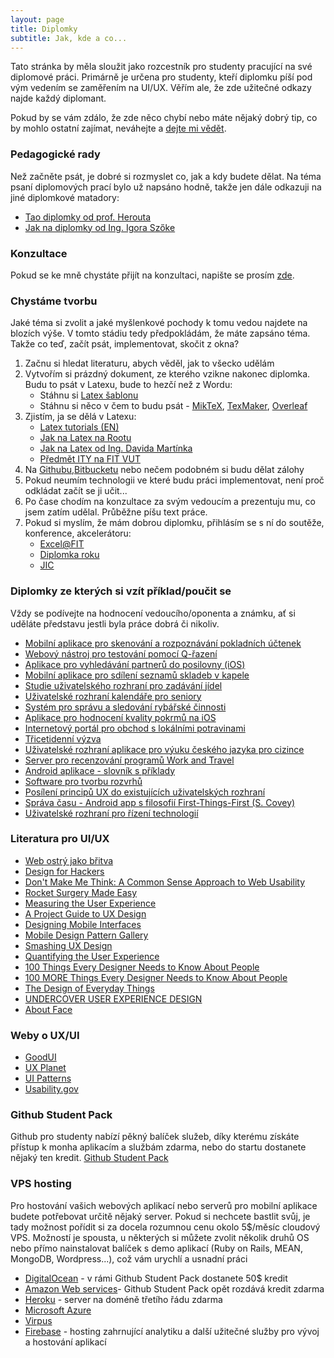 ```yaml
---
layout: page
title: Diplomky
subtitle: Jak, kde a co...
---
```

Tato stránka by měla sloužit jako rozcestník pro studenty pracující na své diplomové práci. Primárně je určena pro studenty, kteří diplomku píší pod vým vedením se zaměřením na UI/UX. Věřím ale, že zde užitečné odkazy najde každý diplomant.

Pokud by se vám zdálo, že zde něco chybí nebo máte nějaký dobrý tip, co by mohlo ostatní zajímat, neváhejte a [dejte mi vědět](mailto:ibambusek@fit.vutbr.cz).

### Pedagogické rady

Než začněte psát, je dobré si rozmyslet co, jak a kdy budete dělat. Na téma psaní diplomových prací bylo už napsáno hodně, takže jen dále odkazuji na jiné diplomkové matadory:

- [Tao diplomky od prof. Herouta](http://www.herout.net/tao-diplomky/)
-	[Jak na diplomky od Ing. Igora Szőke](http://blog.igor.szoke.cz/p/diplomky.html)

### Konzultace

Pokud se ke mně chystáte přijít na konzultaci, napište se prosím [zde](http://merlin.fit.vutbr.cz/wiki/index.php/Konzultace-Bambusek).

### Chystáme tvorbu

Jaké téma si zvolit a jaké myšlenkové pochody k tomu vedou najdete na blozích výše. V tomto stádiu tedy předpokládám, že máte zapsáno téma. Takže co teď, začít psát, implementovat, skočit z okna?

1. Začnu si hledat literaturu, abych věděl, jak to všecko udělám
2. Vytvořím si prázdný dokument, ze kterého vzikne nakonec diplomka. Budu to psát v Latexu, bude to hezčí než z Wordu:
	- Stáhnu si [Latex šablonu](http://www.fit.vutbr.cz/info/szz/.cs)
	- Stáhnu si něco v čem to budu psát - [MikTeX](http://miktex.org/), [TexMaker](http://www.xm1math.net/texmaker/), [Overleaf](https://www.overleaf.com)
3. Zjistím, ja se dělá v Latexu:
	- [Latex tutorials (EN)](https://www.latex-tutorial.com/)
	- [Jak na Latex na Rootu](http://www.root.cz/serialy/jak-na-latex/)
	- [Jak na Latex od Ing. Davida Martínka](http://www.fit.vutbr.cz/~martinek/latex/)
	- [Předmět ITY na FIT VUT](http://www.fit.vutbr.cz/study/course-l.php.cs?id=6836)
4. Na [Githubu](https://github.com/),[Bitbucketu](https://bitbucket.org) nebo nečem podobném si budu dělat zálohy
5. Pokud neumím technologii ve které budu práci implementovat, není proč odkládat začít se ji učit...
6. Po čase chodím na konzultace za svým vedoucím a prezentuju mu, co jsem zatím udělal. Průběžne píšu text práce.
7. Pokud si myslím, že mám dobrou diplomku, přihlásím se s ní do soutěže, konference, akcelerátoru:
	- [Excel@FIT](http://excel.fit.vutbr.cz/)
	- [Diplomka roku](http://www.diplomovaprace.cz/)
	- [JIC](https://www.jic.cz/)

### Diplomky ze kterých si vzít příklad/poučit se
Vždy se podívejte na hodnocení vedoucího/oponenta a známku, ať si uděláte představu jestli byla práce dobrá či nikoliv.

-	[Mobilní aplikace pro skenování a rozpoznávání pokladních účtenek](http://www.fit.vutbr.cz/study/DP/BP.php.cs?id=17983&y=2015&ved=Herout)
- [Webový nástroj pro testování pomocí Q-řazení](http://www.fit.vutbr.cz/study/DP/BP.php.cs?id=18299&y=2015&ved=Herout)
- [Aplikace pro vyhledávání partnerů do posilovny (iOS)](http://www.fit.vutbr.cz/study/DP/BP.php.cs?id=18744&y=2015&ved=Herout)
- [Mobilní aplikace pro sdílení seznamů skladeb v kapele](http://www.fit.vutbr.cz/study/DP/BP.php.cs?id=18276&y=2015&ved=Herout)
- [Studie uživatelského rozhraní pro zadávání jídel](http://www.fit.vutbr.cz/study/DP/BP.php.cs?id=16662&y=2013&ved=Herout)
- [Uživatelské rozhraní kalendáře pro seniory](http://www.fit.vutbr.cz/study/DP/BP.php.cs?id=18753&y=2015&k=u%BEivatelsk%E9%20rozhran%ED)
- [Systém pro správu a sledování rybářské činnosti](http://www.fit.vutbr.cz/study/DP/BP.php.cs?id=18170&y=2015&k=u%BEivatelsk%E9%20rozhran%ED)
- [Aplikace pro hodnocení kvality pokrmů na iOS](http://www.fit.vutbr.cz/study/DP/BP.php.cs?id=16040&y=2014&k=u%BEivatelsk%E9%20rozhran%ED)
- [Internetový portál pro obchod s lokálními potravinami](http://www.fit.vutbr.cz/study/DP/BP.php.cs?id=15099&y=2014&k=u%BEivatelsk%E9%20rozhran%ED)
- [Třicetidenní výzva](http://www.fit.vutbr.cz/study/DP/BP.php.cs?id=17667&y=2014&k=u%BEivatelsk%E9%20rozhran%ED)
- [Uživatelské rozhraní aplikace pro výuku českého jazyka pro cizince](http://www.fit.vutbr.cz/study/DP/BP.php.cs?id=17668&y=2014&k=u%BEivatelsk%E9%20rozhran%ED)
- [Server pro recenzování programů Work and Travel](http://www.fit.vutbr.cz/study/DP/DP.php.cs?id=18784&y=2015&k=u%BEivatelsk%E9%20rozhran%ED)
- [Android aplikace - slovník s příklady](http://www.fit.vutbr.cz/study/DP/DP.php.cs?id=18823&y=2015&k=u%BEivatelsk%E9%20rozhran%ED)
- [Software pro tvorbu rozvrhů](http://www.fit.vutbr.cz/study/DP/DP.php.cs?id=17490&y=2014&k=u%BEivatelsk%E9%20rozhran%ED)
- [Posílení principů UX do existujících uživatelských rozhraní](http://www.fit.vutbr.cz/study/DP/DP.php.cs?id=17881&y=2014&k=u%BEivatelsk%E9%20rozhran%ED)
- [Správa času - Android app s filosofií First-Things-First (S. Covey)](http://www.fit.vutbr.cz/study/DP/DP.php.cs?id=17176&y=2014&k=u%BEivatelsk%E9%20rozhran%ED)
- [Uživatelské rozhraní pro řízení technologií](http://www.fit.vutbr.cz/study/DP/DP.php.cs?id=17944&y=2014&k=u%BEivatelsk%E9%20rozhran%ED)

### Literatura pro UI/UX
- [Web ostrý jako břitva](https://janrezac.com/kniha)
- [Design for Hackers](https://www.amazon.com/Design-Hackers-Reverse-Engineering-Beauty/dp/1119998956)
- [Don't Make Me Think: A Common Sense Approach to Web Usability](https://www.amazon.com/Dont-Make-Me-Think-Usability/dp/0321344758)
- [Rocket Surgery Made Easy](https://www.amazon.com/gp/product/0321657292/ref=as_li_qf_sp_asin_il?ie=UTF8&camp=1789&creative=9325&creativeASIN=0321657292&linkCode=as2&tag=advancedcommonse)
- [Measuring the User Experience](https://www.amazon.com/Measuring-User-Experience-Second-Technologies/dp/0124157815)
- [A Project Guide to UX Design](https://www.amazon.com/Project-Guide-Design-experience-designers/dp/0321815386/ref=sr_1_1?ie=UTF8&qid=1476304980&sr=8-1&keywords=project+guide+design)
- [Designing Mobile Interfaces](https://www.amazon.com/Designing-Mobile-Interfaces-Steven-Hoober/dp/1449394639/ref=sr_1_15?s=books&ie=UTF8&qid=1357216345&sr=1-15&keywords=Books+for+Interface+Designers)
- [Mobile Design Pattern Gallery](https://www.amazon.com/Mobile-Design-Pattern-Gallery-Smartphone/dp/1449363636/ref=dp_ob_title_bk)
- [Smashing UX Design](https://www.amazon.com/Smashing-Design-Foundations-Designing-Experiences/dp/0470666854/ref=sr_1_1?s=books&ie=UTF8&qid=1476305130&sr=1-1&keywords=Smashing+UX+Design)
- [Quantifying the User Experience](https://www.amazon.com/Quantifying-User-Experience-Practical-Statistics/dp/0123849683/ref=sr_1_1?s=books&ie=UTF8&qid=1476305175&sr=1-1&keywords=Quantifying+the+User+Experience)
- [100 Things Every Designer Needs to Know About People](https://www.amazon.com/Things-Designer-People-Voices-Matter/dp/0321767535/ref=sr_1_1?s=books&ie=UTF8&qid=1476305212&sr=1-1&keywords=100+Things+Every+Designer+Needs+to+Know)
- [100 MORE Things Every Designer Needs to Know About People](https://www.amazon.com/Things-Designer-People-Voices-Matter/dp/0134196031/ref=sr_1_2?s=books&ie=UTF8&qid=1476305212&sr=1-2&keywords=100+Things+Every+Designer+Needs+to+Know)
- [The Design of Everyday Things](https://www.amazon.com/Design-Everyday-Things-Revised-Expanded/dp/0465050654/ref=sr_1_1?s=books&ie=UTF8&qid=1476305294&sr=1-1&keywords=design+of+everyday+things)
- [UNDERCOVER USER EXPERIENCE DESIGN](http://undercoverux.com/index.php)
- [About Face](http://feiramoderna.net/download/pos-positivo/COOPER-Alan/About_Face_3-The_Essentials_of_Interaction_Design.pdf)

### Weby o UX/UI
- [GoodUI](http://www.goodui.org/)
- [UX Planet](https://uxplanet.org/)
- [UI Patterns](http://ui-patterns.com/)
- [Usability.gov](https://www.usability.gov/)


### Github Student Pack
Github pro studenty nabízí pěkný balíček služeb, díky kterému získáte přístup k monha aplikacím a službám zdarma, nebo do startu dostanete nějaký ten kredit. [Github Student Pack](https://education.github.com/pack)

### VPS hosting
Pro hostování vašich webových aplikací nebo serverů pro mobilní aplikace budete potřebovat určitě nějaký server. Pokud si nechcete bastlit svůj, je tady možnost pořídit si za docela rozumnou cenu okolo 5$/měsíc cloudový VPS. Možností je spousta, u některých si můžete zvolit několik druhů OS nebo přímo nainstalovat balíček s demo aplikací (Ruby on Rails, MEAN, MongoDB, Wordpress...), což vám urychlí a usnadní práci

- [DigitalOcean](https://www.digitalocean.com/) - v rámi Github Student Pack dostanete 50$ kredit
- [Amazon Web services](https://aws.amazon.com/)- Github Student Pack opět rozdává kredit zdarma
- [Heroku](https://www.heroku.com/) - server na doméně třetího řádu zdarma
- [Microsoft Azure](https://azure.microsoft.com/cs-cz/)
- [Virpus](http://virpus.com/)
- [Firebase](https://firebase.google.com/) - hosting zahrnující analytiku a další užitečné služby pro vývoj a hostování aplikací


